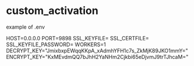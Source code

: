 # custom_activation

example of .env

HOST=0.0.0.0
PORT=9898
SSL_KEYFILE=
SSL_CERTFILE=
SSL_KEYFILE_PASSWORD=
WORKERS=1
DECRYPT_KEY="JmixbxpEWqqKKpA_xAdmhYFH1c7s_ZkMjK89JKO1mmY="
ENCRYPT_KEY="KxMEvdmQQ7bJhH2YaNHm2Cjkbi65eDjvmJ9trTJhcaM="
